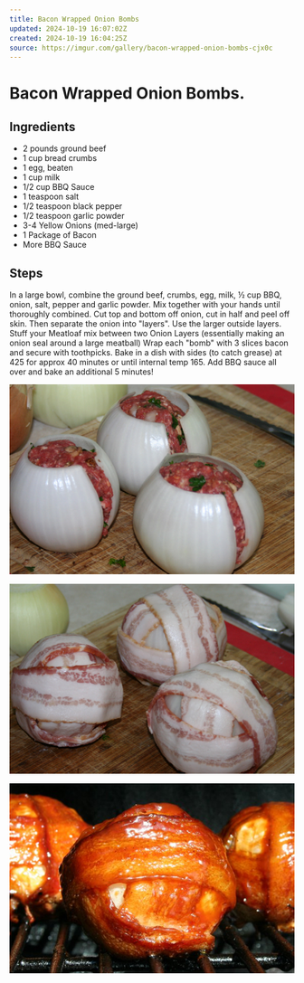 ```yaml
---
title: Bacon Wrapped Onion Bombs
updated: 2024-10-19 16:07:02Z
created: 2024-10-19 16:04:25Z
source: https://imgur.com/gallery/bacon-wrapped-onion-bombs-cjx0c
---
```


# Bacon Wrapped Onion Bombs.

## Ingredients

- 2 pounds ground beef
- 1 cup bread crumbs
- 1 egg, beaten
- 1 cup milk
- 1/2 cup BBQ Sauce
- 1 teaspoon salt
- 1/2 teaspoon black pepper
- 1/2 teaspoon garlic powder
- 3-4 Yellow Onions (med-large)
- 1 Package of Bacon
- More BBQ Sauce

## Steps

In a large bowl, combine the ground beef, crumbs, egg, milk, ½ cup BBQ, onion, salt, pepper and garlic powder. Mix together with your hands until thoroughly combined.
Cut top and bottom off onion, cut in half and peel off skin. Then separate the onion into "layers". Use the larger outside layers.
Stuff your Meatloaf mix between two Onion Layers (essentially making an onion seal around a large meatball)
Wrap each "bomb" with 3 slices bacon and secure with toothpicks.
Bake in a dish with sides (to catch grease) at 425 for approx 40 minutes or until internal temp 165.
Add BBQ sauce all over and bake an additional 5 minutes!


![food-the-more-you-know-rep-ost-staff-picks-don-t-worry-there-s-sauce-recipe-end-Bacon-Wrapped-Onion-Bombs](../resources/hp9Galk_29522481dd9949fe917691a0c7744fb0.jpeg)

![food-recipe-the-more-you-know-rep-ost-staff-picks-Bacon-Wrapped-Onion-Bombs](../resources/B7C0iGI_1140202f98d5473c99eaf5374ebd66a9.jpeg)

![food-recipe-the-more-you-know-rep-ost-staff-picks-Bacon-Wrapped-Onion-Bombs](../resources/Vu6IJWX_dbf8977a0d094b8ba0760367408ae645.jpeg)


